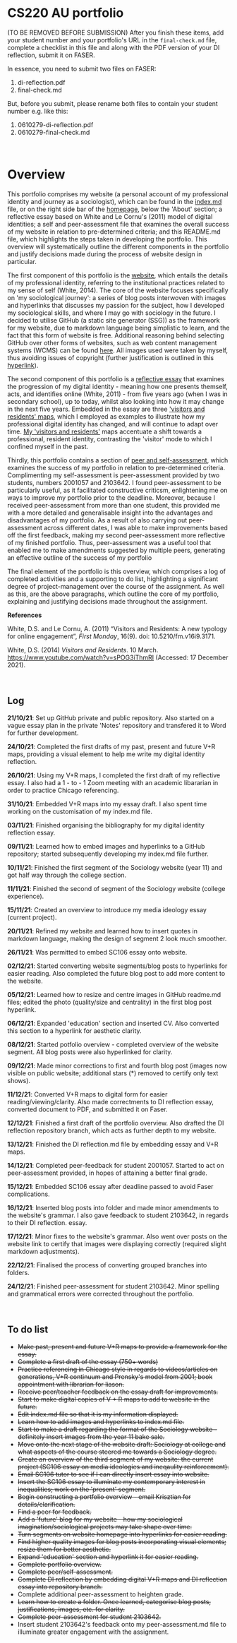 # CS220 AU portfolio

(TO BE REMOVED BEFORE SUBMISSION) After you finish these items, add your student number and your portfolio's URL in the `final-check.md` file, complete a checklist in this file and along with the PDF version of your DI reflection, submit it on FASER. 

In essence, you need to submit two files on FASER:

1. di-reflection.pdf
2. final-check.md

But, before you submit, please rename both files to contain your student number e.g. like this:

1. 0610279-di-reflection.pdf
2. 0610279-final-check.md

<br> 

# Overview

This portfolio comprises my website (a personal account of my professional identity and journey as a sociologist), which can be found in the [index.md](https://github.com/2103461/CS220-AU-portfolio/blob/main/index.md) file, or on the right side bar of the [homepage](https://github.com/2103461/CS220-AU-portfolio), below the 'About' section; a reflective essay based on White and Le Cornu's (2011) model of digital identities; a self and peer-assessment file that examines the overall success of my website in relation to pre-determined criteria; and this README.md file, which highlights the steps taken in developing the portfolio. This overview will systematically outline the different components in the portfolio and justify decisions made during the process of website design in particular.

The first component of this portfolio is the [website](https://2103461.github.io/CS220-AU-portfolio/), which entails the details of my professional identity, referring to the institutional practices related to my sense of self (White, 2014). The core of the website focuses specifically on 'my sociological journey': a series of blog posts interwoven with images and hyperlinks that discusses my passion for the subject, how I developed my sociological skills, and where I may go with sociology in the future. I decided to utilise GitHub (a static site generator (SSG)) as the framework for my website, due to markdown language being simplistic to learn, and the fact that this form of website is free. Additional reasoning behind selecting GitHub over other forms of websites, such as web content management systems (WCMS) can be found [here](justifications/2021-12-08-GitHub-justification.md). All images used were taken by myself, thus avoiding issues of copyright (further justification is outlined in this [hyperlink](justifications/2021-12-08-image-justification.md)). 

The second component of this portfolio is a [reflective essay](2021-12-13-DI-reflection-essay.md) that examines the progression of my digital identity - meaning how one presents themself, acts, and identifies online (White, 2011) - from five years ago (when I was in secondary school), up to today, whilst also looking into how it may change in the next five years. Embedded in the essay are three ['visitors and residents' maps](http://daveowhite.com/vandr/), which I employed as examples to illustrate how my professional digital identity has changed, and will continue to adapt over time. [My 'visitors and residents'](di-reflection.md) maps accentuate a shift towards a professional, resident identity, contrasting the 'visitor' mode to which I confined myself in the past.

Thirdly, this portfolio contains a section of [peer and self-assessment](assessement.md), which examines the success of my portfolio in relation to pre-determined criteria. Complimenting my self-assessment is peer-assessment provided by two students, numbers 2001057 and 2103642. I found peer-assessment to be particularly useful, as it facilitated constructive criticsm, enlightening me on ways to improve my portfolio prior to the deadline. Moreover, because I received peer-assessment from more than one student, this provided me with a more detailed and generalisable insight into the advantages and disadvantages of my portfolio. As a result of also carrying out peer-assessment across different dates, I was able to make improvements based off the first feedback, making my second peer-assessment more reflective of my finished portfolio. Thus, peer-assessment was a useful tool that enabled me to make amendments suggested by multiple peers, generating an effective outline of the success of my portfolio

The final element of the portfolio is this overview, which comprises a log of completed activities and a supporting to do list, highlighting a significant degree of project-management over the course of the assignment. As well as this, are the above paragraphs, which outline the core of my portfolio, explaining and justifying decisions made throughout the assignment.

**References**

White, D.S. and Le Cornu, A. (2011) “Visitors and Residents: A new typology for online
engagement”, _First Monday_, 16(9). doi: 10.5210/fm.v16i9.3171.

White, D.S. (2014) _Visitors and Residents_. 10 March.
https://www.youtube.com/watch?v=sPOG3iThmRI (Accessed: 17 December 2021).

<br> 

## Log
**21/10/21**: Set up GitHub private and public repository. Also started on a vague essay plan in the private 'Notes' repository and transfered it to Word for further development.

**24/10/21**: Completed the first drafts of my past, present and future V+R maps, providing a visual element to help me write my digital identity reflection.

**26/10/21**: Using my V+R maps, I completed the first draft of my reflective essay. I also had a 1 - to - 1 Zoom meeting with an academic libararian in order to practice Chicago referencing.

**31/10/21**: Embedded V+R maps into my essay draft. I also spent time working on the customisation of my index.md file.

**03/11/21**: Finished organising the bibliography for my digital identity reflection essay.

**09/11/21**: Learned how to embed images and hyperlinks to a GitHub repository; started subsequently developing my index.md file further.

**10/11/21**: Finished the first segment of the Sociology website (year 11) and got half way through the college section.

**11/11/21**: Finished the second of segment of the Sociology website (college experience).

**15/11/21**: Created an overview to introduce my media ideology essay (current project).

**20/11/21**: Refined my website and learned how to insert quotes in markdown language, making the design of segment 2 look much smoother.

**26/11/21**: Was permitted to embed SC106 essay onto website.

**02/12/21**: Started converting website segments/blog posts to hyperlinks for easier reading. Also completed the future blog post to add more content to the website.

**05/12/21**: Learned how to resize and centre images in GitHub readme.md files; edited the photo (quality/size and centrality) in the first blog post hyperlink.

**06/12/21**: Expanded 'education' section and inserted CV. Also converted this section to a hyperlink for aesthetic clarity.

**08/12/21**: Started potfolio overview - completed overview of the website segment. All blog posts were also hyperlinked for clarity.

**09/12/21**: Made minor corrections to first and fourth blog post (images now visible on public website; additional stars (*) removed to certify only text shows).

**11/12/21**: Converted V+R maps to digital form for easier reading/viewing/clarity. Also made correctments to DI reflection essay, converted document to PDF, and submitted it on Faser.

**12/12/21**: Finished a first draft of the portfolio overview. Also drafted the DI reflection repository branch, which acts as further depth to my website.

**13/12/21**: Finished the DI reflection.md file by embedding essay and V+R maps.

**14/12/21**: Completed peer-feedback for student 2001057. Started to act on peer-assessment provided, in hopes of attaining a better final grade.

**15/12/21**: Embedded SC106 essay after deadline passed to avoid Faser complications.

**16/12/21**: Inserted blog posts into folder and made minor amendments to the website's grammar. I also gave feedback to student 2103642, in regards to their DI reflection. essay.

**17/12/21**: Minor fixes to the website's grammar. Also went over posts on the website link to certify that images were displaying correctly (required slight markdown adjustments).

**22/12/21**: Finalised the process of converting grouped branches into folders.

**24/12/21**: Finished peer-assessment for student 2103642. Minor spelling and grammatical errors were corrected throughout the portfolio.

<br>

## To do list
- ~~Make past, present and future V+R maps to provide a framework for the essay.~~
- ~~Complete a first draft of the essay (750+ words)~~
- ~~Practice referencing in Chicago style in regards to videos/articles on generations, V+R continuum and Prensky's model from 2001; book appointment with librarian for liason.~~ 
- ~~Receive peer/teacher feedback on the essay draft for improvements.~~
- ~~Start to make digital copies of V + R maps to add to website in the future.~~
- ~~Edit index.md file so that it is my information displayed.~~
- ~~Learn how to add images and hyperlinks to index.md file.~~
- ~~Start to make a draft regarding the format of the Sociology website - definitely  insert images from the year 11 bake sale.~~
- ~~Move onto the next stage of the website draft: Sociology at college and what aspects of the course steered me towards a Sociology degree.~~
- ~~Create an overview of the third segment of my website: the current project (SC106 essay on media ideologies and ineqaulity reinforcement).~~
- ~~Email SC106 tutor to see if I can directly insert essay into website.~~
- ~~Insert the SC106 essay to illuminate my contemporary interest in inequalities; work on the 'present' segment.~~
- ~~Begin constructing a portfolio overview - email Krisztian for details/clarification.~~
- ~~Find a peer for feedback.~~
- ~~Add a 'future' blog for my website - how my sociological imagination/sociological projects may take shape over time.~~
- ~~Turn segments on website homepage into hyperlinks for easier reading.~~
- ~~Find higher quality images for blog posts incorporating visual elements; resize them for better aesthetic.~~
- ~~Expand 'education' section and hyperlink it for easier reading.~~
- ~~Complete portfolio overview.~~
- ~~Complete peer/self-assessment.~~
- ~~Complete DI reflection by embedding digital V+R maps and DI reflection essay into repository branch.~~
- Complete additional peer-assessment to heighten grade.
- ~~Learn how to create a folder. Once learned, categorise blog posts, justifications, images, etc. for clarity.~~
- ~~Complete peer-assessment for student 2103642.~~
- Insert student 2103642's feedback onto my peer-assessment.md file to illuminate greater engagement with the assignment.

<br>

